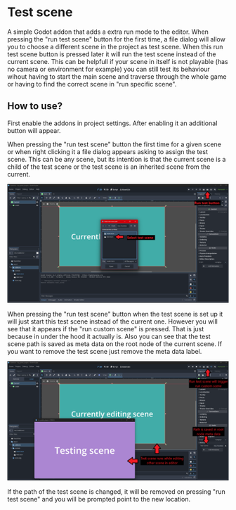 # Test scene

A simple Godot addon that adds a extra run mode to the editor. When pressing the "run test scene" 
button for the first time, a file dialog will allow you to choose a different scene in the project
as test scene. When this run test scene button is pressed later it will run the test scene instead
of the current scene. This can be helpfull if your scene in itself is not playable (has no camera 
or environment for example) you can still test its behaviour wihout having to start the main scene
and traverse through the whole game or having to find the correct scene in "run specific scene". 

## How to use?
First enable the addons in project settings. After enabling it an additional button will appear.

When pressing the "run test scene" button the first time for a given scene or when right clicking it a file dialog appears asking
to assign the test scene. This can be any scene, but its intention is that the current scene is a child
of the test scene or the test scene is an inherited scene from the current.

![A screenschot of the godot editor with an additional play button and pointers to relevant areas](https://github.com/DouweRavers/godot_scene_reroute/blob/main/.res/test_scene_explain_1.png?raw=true)

When pressing the "run test scene" button when the test scene is set up it will just start this test
scene instead of the current one. However you will see that it appears if the "run custom scene" is 
pressed. That is just because in under the hood it actually is. Also you can see that the test scene
path is saved as meta data on the root node of the current scene. If you want to remove the test scene
just remove the meta data label. 

![A screenschot of the godot editor with an additional play button and pointers to relevant areas](https://github.com/DouweRavers/godot_scene_reroute/blob/main/.res/test_scene_explain_2.png?raw=true)

If the path of the test scene is changed, it will be removed on pressing "run test scene" and you will
be prompted point to the new location.
